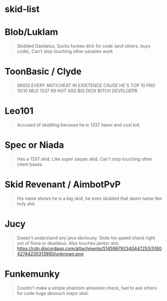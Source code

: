 # skid-list

# Blob/Luklam 
 > Skidded Daedalus, Sucks funkes dick for code (and others, buys code), Can't stop touching other peoples work

# ToonBasic / Clyde
 > SKIDS EVERY ANTICHEAT IN EXISTENCE CAUSE HE'S TOP 10 PRO 10/10 MLG 1337 69 HOT ASS BIG DICK BITCH DEVELOEPR
 
# Leo101
 > Accused of skidding because he is 1337 haxor and cool kid.
 
 # Spec or Niada
  > Hes a 1337 skid, Like super saiyan skid, Can't stop touching other client bases.
 
 # Skid Revenant / AimbotPvP
  > His name shows he is a big skid, he even skidded that damn name like holy shit.
  
  # Jucy
   > Doesn't understand any java obviously. Stole his speed check right out of fiona or deadalus. Also touches janitor alot.
   https://cdn.discordapp.com/attachments/514596792340447253/516042744230313990/unknown.png
   
  # Funkemunky
   > Couldn't make a simple phantom aimassist check, had to ask others for code huge devouch major skid.
